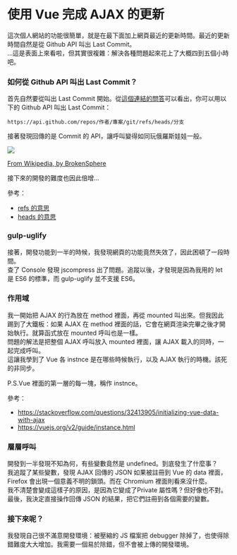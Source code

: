 # 使用 Vue 完成 AJAX 的更新

<p>這次個人網站的功能很簡單，就是在最下面加上網頁最近的更新時間。最近的更新時間自然是從 Github API 叫出 Last Commit。<br>
...這是表面上來看啦，但其實很複雜：解決各種問題起來花上了大概四到五個小時吧。</p>

<h3>如何從 Github API 叫出 Last Commit？</h3>
<p>首先自然要從叫出 Last Commit 開始。從<a href="https://stackoverflow.com/questions/15919635/on-github-api-what-is-the-best-way-to-get-the-last-commit-message-associated-w">這個連結的問答</a>可以看出，你可以用以下的 Github API 叫出 Last Commit：</p>
<p><code>https://api.github.com/repos/作者/專案/git/refs/heads/分支</code></p>
<p>接著發現回傳的是 Commit 的 API，讓呼叫變得如同玩俄羅斯娃娃一般。</p>
<a href="https://en.wikipedia.org/wiki/File:Floral_matryoshka_set_2_smallest_doll_nested.JPG">
    <img src="https://upload.wikimedia.org/wikipedia/commons/4/41/Floral_matryoshka_set_2_smallest_doll_nested.JPG" class="w50">
    <p>From Wikipedia, by BrokenSphere</p>
</a>
<p>接下來的開發的難度也因此倍增...</p>
<p>參考：</p>
<ul>
	<li><a href="https://developer.github.com/v3/git/refs/#get-a-reference">refs 的意思</a></li>
	<li><a href="https://stackoverflow.com/questions/2304087/what-is-head-in-git">heads 的意思</a></li>
</ul>

<h3>gulp-uglify</h3>
<p>
接著，開發功能到一半的時候，我發現網頁的功能竟然失效了，因此困頓了一段時間。<br>
查了 Console 發現 jscompress 出了問題。追蹤以後，才發現是因為我用的 let 是 ES6 的標準，而 gulp-uglify 並不支援 ES6。</p>

<h3>作用域</h3>
<p>我一開始把 AJAX 的行為放在 method 裡面，再從 mounted 叫出來。但我因此踢到了大鐵板：如果 AJAX 在 method 裡面的話，它會在網頁渲染完畢之後才開始執行。就算函式放在 mounted 呼叫也是一樣。<br>
問題的解法是把整個 AJAX 呼叫放入 mounted 裡面，讓 AJAX 載入的同時，一起完成呼叫。<br>
這讓我學到了 Vue 各 instnce 是在哪些時候執行，以及 AJAX 執行的時機。該死的非同步。</p>
<p>P.S.Vue 裡面的第一層的每一塊，稱作 instnce。</p>
<p>參考：</p>

<ul>
	<li><a href="https://stackoverflow.com/questions/32413905/initializing-vue-data-with-ajax">https://stackoverflow.com/questions/32413905/initializing-vue-data-with-ajax</a></li>
	<li><a href="https://vuejs.org/v2/guide/instance.html">https://vuejs.org/v2/guide/instance.html</a></li>
</ul>

<h3>層層呼叫</h3>
<p>開發到一半發現不知為何，有些變數竟然是 undefined。到底發生了什麼事？<br>
我追蹤了某些變數，發現 AJAX 回傳的 JSON 如果被註冊到 Vue 的 data 裡面，Firefox 會出現一個意義不明的鎖頭。而在 Chromium 裡面則看來沒什麼。<br>
我不清楚會變成這樣子的原因，是因為它變成了Private 屬性嗎？但好像也不對。<br>
最後，我決定直接操作回傳 JSON 的結果，把它們註冊到各個需要的變數。</p>

<h3>接下來呢？</h3>
<p>我發現自己很不滿意開發環境：被壓縮的 JS 檔案把 debugger 除掉了，也使得除錯難度大大增加。我需要一個易於除錯，但不會被上傳的開發環境。</p>